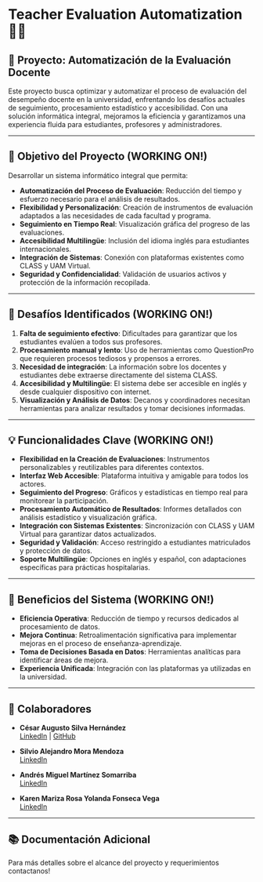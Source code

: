 # Teacher Evaluation Automatization 🧑‍🏫

## 📄 Proyecto: Automatización de la Evaluación Docente

Este proyecto busca optimizar y automatizar el proceso de evaluación del desempeño docente en la universidad, enfrentando los desafíos actuales de seguimiento, procesamiento estadístico y accesibilidad. Con una solución informática integral, mejoramos la eficiencia y garantizamos una experiencia fluida para estudiantes, profesores y administradores.

---

## 🚀 Objetivo del Proyecto (WORKING ON!)

Desarrollar un sistema informático integral que permita:

- **Automatización del Proceso de Evaluación**: Reducción del tiempo y esfuerzo necesario para el análisis de resultados.
- **Flexibilidad y Personalización**: Creación de instrumentos de evaluación adaptados a las necesidades de cada facultad y programa.
- **Seguimiento en Tiempo Real**: Visualización gráfica del progreso de las evaluaciones.
- **Accesibilidad Multilingüe**: Inclusión del idioma inglés para estudiantes internacionales.
- **Integración de Sistemas**: Conexión con plataformas existentes como CLASS y UAM Virtual.
- **Seguridad y Confidencialidad**: Validación de usuarios activos y protección de la información recopilada.

---

## 🧐 Desafíos Identificados (WORKING ON!)

1. **Falta de seguimiento efectivo**: Dificultades para garantizar que los estudiantes evalúen a todos sus profesores.
2. **Procesamiento manual y lento**: Uso de herramientas como QuestionPro que requieren procesos tediosos y propensos a errores.
3. **Necesidad de integración**: La información sobre los docentes y estudiantes debe extraerse directamente del sistema CLASS.
4. **Accesibilidad y Multilingüe**: El sistema debe ser accesible en inglés y desde cualquier dispositivo con internet.
5. **Visualización y Análisis de Datos**: Decanos y coordinadores necesitan herramientas para analizar resultados y tomar decisiones informadas.

---

## 💡 Funcionalidades Clave (WORKING ON!)
 
- **Flexibilidad en la Creación de Evaluaciones**: Instrumentos personalizables y reutilizables para diferentes contextos.
- **Interfaz Web Accesible**: Plataforma intuitiva y amigable para todos los actores.
- **Seguimiento del Progreso**: Gráficos y estadísticas en tiempo real para monitorear la participación.
- **Procesamiento Automático de Resultados**: Informes detallados con análisis estadístico y visualización gráfica.
- **Integración con Sistemas Existentes**: Sincronización con CLASS y UAM Virtual para garantizar datos actualizados.
- **Seguridad y Validación**: Acceso restringido a estudiantes matriculados y protección de datos.
- **Soporte Multilingüe**: Opciones en inglés y español, con adaptaciones específicas para prácticas hospitalarias.

---

## 🌟 Beneficios del Sistema (WORKING ON!)

- **Eficiencia Operativa**: Reducción de tiempo y recursos dedicados al procesamiento de datos.
- **Mejora Continua**: Retroalimentación significativa para implementar mejoras en el proceso de enseñanza-aprendizaje.
- **Toma de Decisiones Basada en Datos**: Herramientas analíticas para identificar áreas de mejora.
- **Experiencia Unificada**: Integración con las plataformas ya utilizadas en la universidad.

---

## 👥 Colaboradores

- **César Augusto Silva Hernández**  
  [LinkedIn](https://www.linkedin.com/in/cesar-silva-hernandez/) | [GitHub](https://github.com/ces-silv)  

- **Silvio Alejandro Mora Mendoza**  
  [LinkedIn](https://www.linkedin.com/in/silvio-mora-mendoza-518030315/)  

- **Andrés Miguel Martínez Somarriba**  
  [LinkedIn](https://www.linkedin.com/in/andres-mms/)  

- **Karen Mariza Rosa Yolanda Fonseca Vega**  
  [LinkedIn](https://www.linkedin.com/in/karen-fonseca-vega-971602322/)  

---

## 📚 Documentación Adicional

Para más detalles sobre el alcance del proyecto y requerimientos contactanos!
